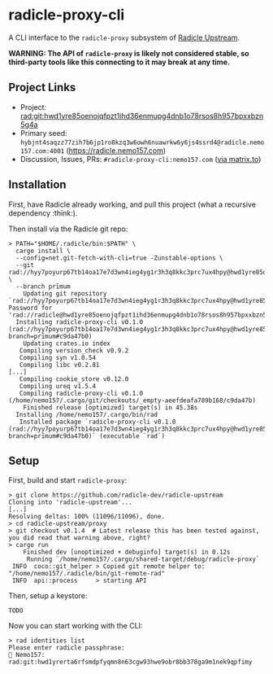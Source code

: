# radicle-proxy-cli

A CLI interface to the `radicle-proxy` subsystem of [Radicle
Upstream](https://github.com/radicle-dev/radicle-upstream).

**WARNING: The API of `radicle-proxy` is likely not considered stable, so
third-party tools like this connecting to it may break at any time.**

## Project Links

* Project: <rad:git:hwd1yre85oenojqfpzt1ihd36enmupg4dnb1o78rsos8h957bpxxbzn5g4a>
* Primary seed: `hybjnt4saqzz77zih7b6jp1ro8kzq3w6owh6nuawrkw6y6js4ssrd4@radicle.nemo157.com:4001` (<https://radicle.nemo157.com>)
* Discussion, Issues, PRs: `#radicle-proxy-cli:nemo157.com` ([via matrix.to](https://matrix.to/#/#radicle-proxy-cli:nemo157.com))

## Installation

First, have Radicle already working, and pull this project (what a recursive
dependency :think:).

Then install via the Radicle git repo:

```console
> PATH="$HOME/.radicle/bin:$PATH" \
  cargo install \
  --config=net.git-fetch-with-cli=true -Zunstable-options \
  --git rad://hyy7poyurp67tb14oa17e7d3wn4ieg4yg1r3h3q8kkc3prc7ux4hpy@hwd1yre85oenojqfpzt1ihd36enmupg4dnb1o78rsos8h957bpxxbzn5g4a.git \
  --branch prīmum
    Updating git repository `rad://hyy7poyurp67tb14oa17e7d3wn4ieg4yg1r3h3q8kkc3prc7ux4hpy@hwd1yre85oenojqfpzt1ihd36enmupg4dnb1o78rsos8h957bpxxbzn5g4a.git`
Password for 'rad://radicle@hwd1yre85oenojqfpzt1ihd36enmupg4dnb1o78rsos8h957bpxxbzn5g4a.git':
  Installing radicle-proxy-cli v0.1.0 (rad://hyy7poyurp67tb14oa17e7d3wn4ieg4yg1r3h3q8kkc3prc7ux4hpy@hwd1yre85oenojqfpzt1ihd36enmupg4dnb1o78rsos8h957bpxxbzn5g4a.git?branch=prīmum#c9da47b0)
    Updating crates.io index
   Compiling version_check v0.9.2
   Compiling syn v1.0.54
   Compiling libc v0.2.81
[...]
   Compiling cookie_store v0.12.0
   Compiling ureq v1.5.4
   Compiling radicle-proxy-cli v0.1.0 (/home/nemo157/.cargo/git/checkouts/_empty-aeefdeafa789b168/c9da47b)
    Finished release [optimized] target(s) in 45.38s
  Installing /home/nemo157/.cargo/bin/rad
   Installed package `radicle-proxy-cli v0.1.0 (rad://hyy7poyurp67tb14oa17e7d3wn4ieg4yg1r3h3q8kkc3prc7ux4hpy@hwd1yre85oenojqfpzt1ihd36enmupg4dnb1o78rsos8h957bpxxbzn5g4a.git?branch=prīmum#c9da47b0)` (executable `rad`)
```

## Setup

First, build and start `radicle-proxy`:

```console
> git clone https://github.com/radicle-dev/radicle-upstream
Cloning into 'radicle-upstream'...
[...]
Resolving deltas: 100% (11096/11096), done.
> cd radicle-upstream/proxy
> git checkout v0.1.4  # Latest release this has been tested against, you did read that warning above, right?
> cargo run
    Finished dev [unoptimized + debuginfo] target(s) in 0.12s
     Running `/home/nemo157/.cargo/shared-target/debug/radicle-proxy`
 INFO  coco::git_helper > Copied git remote helper to: "/home/nemo157/.radicle/bin/git-remote-rad"
 INFO  api::process     > starting API
``` 

Then, setup a keystore:

```console
TODO
```

Now you can start working with the CLI:

```console
> rad identities list
Please enter radicle passphrase:
🌟 Nemo157: rad:git:hwd1yrerta6rfsmdpfyqmn8n63cgw93hwe9obr8bb378ga9m1nek9qpfimy
```
